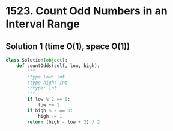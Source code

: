 # 1523. Count Odd Numbers in an Interval Range

## Solution 1 (time O(1), space O(1))

```python
class Solution(object):
    def countOdds(self, low, high):
        """
        :type low: int
        :type high: int
        :rtype: int
        """
        if low % 2 == 0:
            low += 1
        if high % 2 == 0:
            high -= 1
        return (high - low + 2) / 2
```
